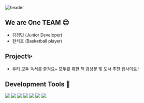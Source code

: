 ![header](https://capsule-render.vercel.app/api?type=waving&color=C0C0C0&height=200&section=header&text=GHOST👻BookClub&fontSize=60&animation=twinkling&fontColor=F0F8FF&fontAlign=65&fontAlignY=35)

## We are One TEAM 😊
 - 김경민 (Junior Developer)
 - 현석호 (Basketball player)

## Project✨
 - 우리 모두 독서를 즐겨요~ 모두를 위한 책 감상문 및 도서 추천 웹사이트 !

## Development Tools 🔧
<div align="left">
  <img src="https://img.shields.io/badge/JavaScript-F7DF1E?style=flat&logo=JavaScript&logoColor=white" />
  <img src="https://img.shields.io/badge/Next.js-007396?style=flat&logo=Next.js&logoColor=white" />
    <img src="https://img.shields.io/badge/React-61DAFB?style=flat&logo=React&logoColor=white" />
	<img src="https://img.shields.io/badge/HTML5-E34F26?style=flat&logo=HTML5&logoColor=white" />
	<img src="https://img.shields.io/badge/CSS3-1572B6?style=flat&logo=CSS3&logoColor=white" />
  <img src="https://img.shields.io/badge/MongoDB-47A248?style=flat&logo=MongoDB&logoColor=white" />
  <img src="https://img.shields.io/badge/Amazon AWS-232F3E?style=flat&logo=Amazon AWS&logoColor=white" />
</div>
